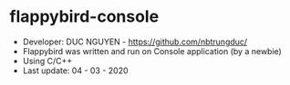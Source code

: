 # flappybird-console
- Developer: DUC NGUYEN - https://github.com/nbtrungduc/
- Flappybird was written and run on Console application (by a newbie)
- Using C/C++
- Last update: 04 - 03 - 2020

